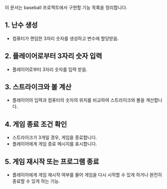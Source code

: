 이 문서는 baseball 프로젝트에서 구현할 기능 목록을 정리합니다.

## 1. 난수 생성
- 컴퓨터가 랜덤한 3자리 숫자를 생성하고 변수에 할당받음.

## 2. 플레이어로부터 3자리 숫자 입력
- 플레이어로부터 3자리 숫자를 입력 받음.

## 3. 스트라이크와 볼 계산
- 플레이어의 입력과 컴퓨터의 숫자의 위치를 비교하여 스트라이크와 볼을 계산합니다.

## 4. 게임 종료 조건 확인
- 스트라이크가 3개일 경우, 게임을 종료합니다.
- 플레이어에게 게임 종료 메시지를 표시합니다.

## 5. 게임 재시작 또는 프로그램 종료
- 플레이어에게 게임 재시작 여부를 물어 게임을 다시 시작할 수 있게 하거나 완전히 종료할 수 있게 하는 기능.